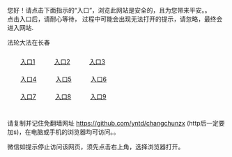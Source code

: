 您好！请点击下面指示的“入口”，浏览此网站是安全的，且为您带来平安。。 <br/>
点击入口后，请耐心等待， 过程中可能会出现无法打开的提示，请忽略，最终会进入网站. </br>

法轮大法在长春<br/>
<div style="padding:10px"><a style="margin:20px" target="_blank" href="https://d32l8ywrz9s8wi.cloudfront.net/2Qpsp?hrrthv" id="ccLink1" rel="nofollow">入口1</a> <a target="_blank" style="margin:20px" href="https://ddzzw0x3cobq1.cloudfront.net/2Qpsp?oylbjmn" id="ccLink2" rel="nofollow">入口2</a> <a style="margin:20px" target="_blank" href="https://d2jj3txy2omujk.cloudfront.net/2Qpsp?hfmuauqn" id="ccLink3" rel="nofollow">入口3</a></div>

<div style="padding:10px" ><a style="margin:20px" target="_blank" href="https://d32l8ywrz9s8wi.cloudfront.net/2Qpsp?hrrthv" id="ccLink4" rel="nofollow">入口4</a> <a style="margin:20px" href="https://ddzzw0x3cobq1.cloudfront.net/2Qpsp?oylbjmn" target="_blank" id="ccLink5" rel="nofollow">入口5</a> <a style="margin:20px" href="https://d2jj3txy2omujk.cloudfront.net/2Qpsp?hfmuauqn" target="_blank" id="ccLink6" rel="nofollow">入口6</a></div>

<div style="padding:10px"><a style="margin:20px" target="_blank" href="https://d32l8ywrz9s8wi.cloudfront.net/2Qpsp?hrrthv" id="ccLink7" rel="nofollow">入口7</a> <a style="margin:20px" href="https://ddzzw0x3cobq1.cloudfront.net/2Qpsp?oylbjmn" target="_blank" id="ccLink8" rel="nofollow">入口8</a> <a style="margin:20px" target="_blank" href="https://d2jj3txy2omujk.cloudfront.net/2Qpsp?hfmuauqn" id="ccLink9" rel="nofollow">入口9</a></div>

<br/>



请复制并记住免翻墙网址 https://github.com/yntd/changchunzx (http后一定要加s)，在电脑或手机的浏览器均可访问。。<br/>

微信如提示停止访问该网页，须先点击右上角，选择浏览器打开。
